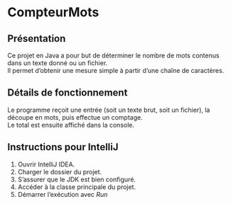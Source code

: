 # CompteurMots

## Présentation

Ce projet en Java a pour but de déterminer le nombre de mots contenus dans un texte donné ou un fichier.  
Il permet d’obtenir une mesure simple à partir d’une chaîne de caractères.

## Détails de fonctionnement

Le programme reçoit une entrée (soit un texte brut, soit un fichier), la découpe en mots, puis effectue un comptage.  
Le total est ensuite affiché dans la console.

## Instructions pour IntelliJ

1. Ouvrir IntelliJ IDEA.  
2. Charger le dossier du projet.  
3. S’assurer que le JDK est bien configuré.  
4. Accéder à la classe principale du projet.  
5. Démarrer l’exécution avec *Run*
